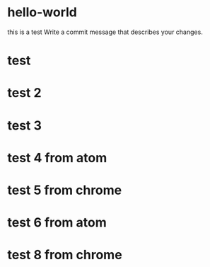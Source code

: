 # hello-world
this is a test
Write a commit message that describes your changes.
# test
# test 2
# test 3
# test 4 from atom
# test 5 from chrome
# test 6 from atom
# test 8 from chrome
